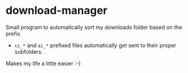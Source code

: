 # download-manager
Small program to automatically sort my downloads folder based on the prefix.
- `cc_*` and `ai_*` prefixed files automatically get sent to their proper subfolders.

Makes my life a little easier :-)